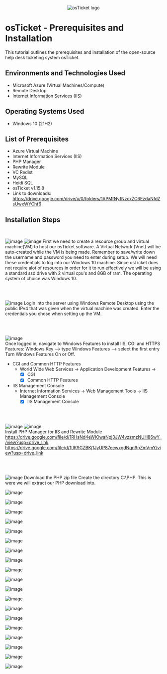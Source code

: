 <p align="center">
<img src="https://i.imgur.com/Clzj7Xs.png" alt="osTicket logo"/>
</p>

<h1>osTicket - Prerequisites and Installation</h1>
This tutorial outlines the prerequisites and installation of the open-source help desk ticketing system osTicket.<br />

<h2>Environments and Technologies Used</h2>

- Microsoft Azure (Virtual Machines/Compute)
- Remote Desktop
- Internet Information Services (IIS)

<h2>Operating Systems Used </h2>

- Windows 10</b> (21H2)

<h2>List of Prerequisites</h2>

- Azure Virtual Machine
- Internet Information Services (IIS)
- PHP Manager
- Rewrite Module
- VC Redist
- MySQL
- Heidi SQL
- osTicket v1.15.8
- Link to downloads: https://drive.google.com/drive/u/0/folders/1APMfNyfNzcxZC6EzdaNfdZsUwxWYChf6

<h2>Installation Steps</h2>

<br>

![image](https://github.com/LawrenceDavy/osticket-prereqs/assets/24421979/432fc1e6-a32b-4a43-9e00-7e0a29631067)
![image](https://github.com/LawrenceDavy/osticket-prereqs/assets/24421979/73947bf3-7a62-46ed-82c8-dd646c82d462)
First we need to create a resource group and virtual machine(VM) to host our osTicket software. A Virtual Network (Vnet) will be auto-created while the VM is being made. Remember to save/write down the username and password you need to enter during setup. We will need these credentials to log into our Windows 10 machine. Since osTicket does not require alot of resources in order for it to run effectively we will be using a standard ssd drive with 2 virtual cpu's and 8GB of ram. The operating system of choice was Windows 10.

<br>
<br>

![image](https://github.com/LawrenceDavy/osticket-prereqs/assets/24421979/84c19029-d978-426f-ac33-c61fdb401fa0)
Login into the server using Windows Remote Desktop using the public IPv4 that was given when the virtual machine was created. Enter the credentials you chose when setting up the VM.

<br>
<br>

![image](https://github.com/LawrenceDavy/osticket-prereqs/assets/24421979/6bac743e-9699-4135-8a45-1c2cd92bc5ba)
<br>
Once logged in, navigate to Windows Features to install IIS, CGI and HTTPS Features:
Windows Key --> type Windows Features --> select the first entry Turn Windows Features On or Off.
- CGI and Common HTTP Features
  - World Wide Web Services -> Application Development Features ->
    - [X] CGI
    - [X] Common HTTP Features
- IIS Management Console
  - Internet Information Services -> Web Management Tools -> IIS Management Console
	  - [X] IIS Management Console

<br>
<br>

![image](https://github.com/LawrenceDavy/osticket-prereqs/assets/24421979/fc33b8d1-c30c-4bde-851a-55ab886976e9)
![image](https://github.com/LawrenceDavy/osticket-prereqs/assets/24421979/4a54be5c-4d86-474a-8041-ffffdaf4f97c)
<br>
Install PHP Manager for IIS and Rewrite Module
<br>
https://drive.google.com/file/d/1RHsNd4eWIOwaNpj3JW4vzzmzNUH86wY_/view?usp=drive_link
https://drive.google.com/file/d/1tIK9GZBKj1JyUP87eewxgdNqn9pZmVmY/view?usp=drive_link

<br>
<br>

![image](https://github.com/LawrenceDavy/osticket-prereqs/assets/24421979/a3c468e4-f691-4a93-8d08-ec3997bfd04d)
Download the PHP zip file
Create the directory C:\PHP. This is were we will extract our PHP download into.


![image](https://github.com/LawrenceDavy/osticket-prereqs/assets/24421979/50d3fe60-948d-42fc-bfe2-1d799de739b8)

![image](https://github.com/LawrenceDavy/osticket-prereqs/assets/24421979/4a320f84-8ae8-49c2-abe9-2c4dd3300e6c)

![image](https://github.com/LawrenceDavy/osticket-prereqs/assets/24421979/6a18a747-36c6-41a1-9bdd-7e546865b5ad)

![image](https://github.com/LawrenceDavy/osticket-prereqs/assets/24421979/c8e94a5b-6d18-4a18-8da1-adb87bf467b7)

![image](https://github.com/LawrenceDavy/osticket-prereqs/assets/24421979/44887438-ed85-4572-8fbf-dd6bfb852fcc)

![image](https://github.com/LawrenceDavy/osticket-prereqs/assets/24421979/7c18fba0-ad72-431e-8fd1-8edefa649bb9)

![image](https://github.com/LawrenceDavy/osticket-prereqs/assets/24421979/feec24bb-45b7-4cd5-9b5d-cc1fd007c935)

![image](https://github.com/LawrenceDavy/osticket-prereqs/assets/24421979/bd38aef3-b0ba-4169-8542-f6838ca56499)

![image](https://github.com/LawrenceDavy/osticket-prereqs/assets/24421979/5565df9c-65c6-46cc-aea9-1b4a3ea05009)

![image](https://github.com/LawrenceDavy/osticket-prereqs/assets/24421979/6110a91e-c596-4a4c-bdce-fe5390bc17dc)

![image](https://github.com/LawrenceDavy/osticket-prereqs/assets/24421979/8a9016c5-8c80-4faa-af51-20087a658f7b)

![image](https://github.com/LawrenceDavy/osticket-prereqs/assets/24421979/13829d01-b41b-4c0d-b650-4646bac26344)

![image](https://github.com/LawrenceDavy/osticket-prereqs/assets/24421979/21ac844b-7ea8-4c94-a2d7-202a68068a3f)

![image](https://github.com/LawrenceDavy/osticket-prereqs/assets/24421979/9f359ab9-6a01-4dd1-9709-6d490d45f8eb)

![image](https://github.com/LawrenceDavy/osticket-prereqs/assets/24421979/84735928-e4ee-4445-aaaf-58bb21cabc1c)

![image](https://github.com/LawrenceDavy/osticket-prereqs/assets/24421979/d49bfbf4-239c-4191-b4a9-2f1b6031ac47)

![image](https://github.com/LawrenceDavy/osticket-prereqs/assets/24421979/a1763e07-8296-4cb8-9221-b2791f79229c)

![image](https://github.com/LawrenceDavy/osticket-prereqs/assets/24421979/cef1a172-a88e-406e-a4ff-57f648d814d7)

![image](https://github.com/LawrenceDavy/osticket-prereqs/assets/24421979/4cc67f2b-c01c-440f-8f64-4bf15a20c5ab)
